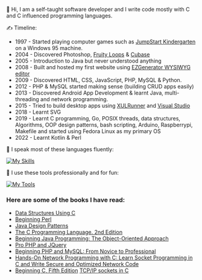 
:wave: Hi, I am a self-taught software developer and I write code mostly with C and C influenced programming languages.

:writing_hand:  Timeline:
* 1997 - Started playing computer games such as [JumpStart Kindergarten](https://g.co/kgs/NH6Fww) on a Windows 95 machine.
* 2004 - Discovered Photoshop, [Fruity Loops](https://www.image-line.com/fl-studio/) & [Cubase](https://g.co/kgs/vMghGq)
* 2005 - Introduction to Java but never understood anything
* 2008 - Built and hosted my first website using [EZGenerator WYSIWYG editor](http://www.ezgenerator.com/)
* 2009 - Discovered HTML, CSS, JavaScript, PHP, MySQL & Python.
* 2012 - PHP & MySQL started making sense (building CRUD apps easily)
* 2013 - Discovered Android App Development & learnt Java, multi-threading and network programming.
* 2015 - Tried to build desktop apps using [XULRunner](https://g.co/kgs/eBoqFJ) and [Visual Studio](https://g.co/kgs/qa7xbW)
* 2018 - Learnt SVG
* 2019 - Learnt C programming, Go, POSIX threads, data structures, Algorithms, OOP design patterns, bash scripting, Arduino, Raspberrypi, Makefile and started using Fedora Linux as my primary OS
* 2022 - Learnt Kotlin & Perl



:lips: I speak most of these languages fluently:

[![My Skills](https://skillicons.dev/icons?i=kotlin,php,jquery,java,go,c,js,html,css,py,sass,svg,perl,md)](https://skillicons.dev)



:floppy_disk: I use these tools professionally and for fun:

[![My Tools](https://skillicons.dev/icons?i=androidstudio,arduino,bash,blender,cmake,gcp,git,firebase,github,gradle,linux,mysql,raspberrypi,redis,sqlite,sketchup,vim,vscode)](https://skillicons.dev)


### Here are some of the books I have read:
- [Data Structures Using C](https://g.co/kgs/qEWRPA)
- [Beginning Perl](https://g.co/kgs/VBBPqW)
- [Java Design Patterns](https://g.co/kgs/yrzcSs)
- [The C Programming Language. 2nd Edition](https://g.co/kgs/SdTqhA)
- [Beginning Java Programming: The Object-Oriented Approach](https://g.co/kgs/h4Hw7a)
- [Pro PHP and JQuery](https://g.co/kgs/4kGU6N)
- [Beginning PHP and MySQL: From Novice to Professional](https://g.co/kgs/awfhUS)
- [Hands-On Network Programming with C: Learn Socket Programming in C and Write Secure and Optimized Network Code](https://g.co/kgs/HW7jMX)
- [Beginning C, Fifth Edition](https://www.oreilly.com/library/view/beginning-c-fifth/9781430248811/)
[TCP/IP sockets in C](https://g.co/kgs/qdECzm)

<!---
nic3point0/nic3point0 is a ✨ special ✨ repository because its `README.md` (this file) appears on your GitHub profile.
You can click the Preview link to take a look at your changes.
--->

